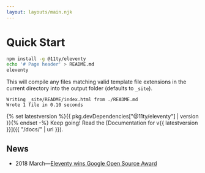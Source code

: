 ```yaml
---
layout: layouts/main.njk
---
```


# Quick Start

``` bash
npm install -g @11ty/eleventy
echo '# Page header' > README.md
eleventy
```

This will compile any files matching valid template file extensions in the current directory into the output folder (defaults to `_site`).

``` text
Writing _site/README/index.html from ./README.md
Wrote 1 file in 0.10 seconds
```

{% set latestversion %}{{ pkg.devDependencies["@11ty/eleventy"] | version }}{% endset -%}
Keep going! Read the [Documentation for v{{ latestversion }}]({{ "/docs/" | url }}).

## News

* 2018 March—<a href="https://www.zachleat.com/web/eleventy-google-award/">Eleventy wins Google Open Source Award</a>

